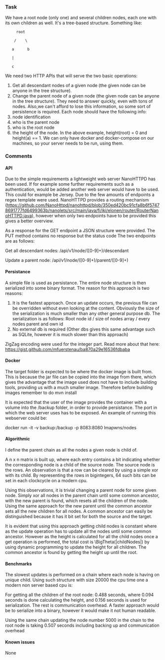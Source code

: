 ### Task

We have a root node (only one) and several children nodes, each one with its own children as well. It's a tree-based structure. 
Something like:

         root

        /    \

       a      b

       |

       c

We need two HTTP APIs that will serve the two basic operations:
1) Get all descendant nodes of a given node (the given node can be anyone in the tree structure).
2) Change the parent node of a given node (the given node can be anyone in the tree structure).
They need to answer quickly, even with tons of nodes. Also,we can't afford to lose this information, so some sort of persistence is required.
Each node should have the following info:
1) node identification
2) who is the parent node
3) who is the root node
4) the height of the node. In the above example, height(root) = 0 and height(a) == 1.
We can only have docker and docker-compose on our machines, so your server needs to be run, using them.

### Comments

#### API

Due to the simple requirements a lightweight web server NanoHTTPD has been used. If for example some further requirements such 
as a authentication, would be added another web server would have to be used. This could for example be Jersey. 
Due to the few amounts of endpoints a regex template were used. NanoHTTPD provides a routing mechanism 
(https://github.com/NanoHttpd/nanohttpd/blob/350ed420bc91cfa8b6f57478691777fd6499363b/nanolets/src/main/java/fi/iki/elonen/router/RouterNanoHTTPD.java), 
however when only two endpoints have to be provided this gives a better overview. 

As a response for the GET endpoint a JSON structure were provided. The PUT method contains no response but the status code
The two endpoints are as follows:  

Get all descendant nodes: /api/v1/node/([0-9]+)/descendant

Update a parent node: /api/v1/node/([0-9]+)/parent/([0-9]+)

#### Persistance

A simple file is used as persistance. The entire node structure is then serialized into some binary format. 
The reason for this approach is two reasons: 

1. It is the fastest approach. Once an update occurs, the previous file can be overridden without even looking at the content.
Obviously the size of the serialization is much smaller than any other general purpose db. 
The serialization is as follows: Root node id / size of nodes array / every nodes parent and own id
2. No external db is required (Other dbs gives this same advantage such as SQLite, however it is much slower than this approach)

ZigZag encoding were used for the integer part. Read more about that here: https://gist.github.com/mfuerstenau/ba870a29e16536fdbaba

#### Docker

The target folder is expected to be where the docker image is built from. This is because the jar file can be copied into the 
image from there, which gives the advantage that the image used does not have to include building tools, providing us with
a much smaller image. Therefore before building images remember to do mvn install

It is expected that the user of the image provides the container with a volume into the /backup folder, in order to provide persistance. The port 
in which the web server uses has to be exposed. An example of running this webserver could be: 

docker run -it -v backup:/backup -p 8083:8080 lmapwns/nodes

#### Algorithmic

I define the parent chain as all the nodes a given node is child of.

A n x n matrix is built up, where each entry contains a bit indicating whether the corresponding node is a child of the source node. 
The source node is the rows. An observation is that a row can be cleared by using a simple xor with its child. By representing the
 rows in bigintegers, 64 such bits can be set in each clockcycle on a modern cpu. 
 
Using this observations, it is trivial changing a parent node for some given node. Simply xor all nodes in the parent chain until some common
ancestor, with the new parent is found, which resets all the children of the node. Using the same approach for the new
parent until the common ancestor sets all the new children for all nodes. 
A common ancestor can easily be distinguished because it has it bit set for both the source and the target.

It is evident that using this approach getting child nodes is constant where as the update
operation has to update all the nodes until some common ancestor. However as the height is calculated for all the 
child nodes once a get operation is performed, the total cost is \BigTheta(|childNodes|) by using dynamic programming
to update the height for all children. The common ancestor is found by getting the height up until the root.

#### Benchmarks

The slowest updates is performed on a chain where each node is having on unique child. Using such structure with size 20000 the cpu time one 
a modern non server based cpu is:

For getting all the children of the root node: 0.488 seconds, where 0.094 seconds is done calculating the height, and 0.156
seconds is used for serialization. The rest is communication overhead. A faster approach would be to serialize into a binary,
however it would make it not human readable.

Using the same chain updating the node number 5000 in the chain to the root node is taking 0.507 seconds including backing up and
communication overhead

#### Known issues

None

